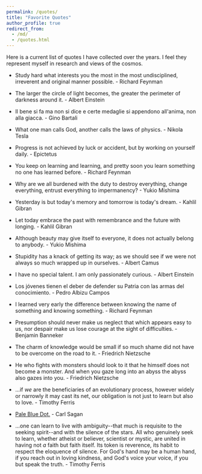 ```yaml
---
permalink: /quotes/
title: "Favorite Quotes"
author_profile: true
redirect_from: 
  - /md/
  - /quotes.html
---
```


Here is a current list of quotes I have collected over the years. I feel they represent myself in research and views of the cosmos.

- Study hard what interests you the most in the most undisciplined, irreverent and original manner possible. - Richard Feynman

- The larger the circle of light becomes, the greater the perimeter of darkness around it. - Albert Einstein

- Il bene si fa ma non si dice e certe medaglie si appendono all'anima, non alla giacca. - Gino Bartali

- What one man calls God, another calls the laws of physics. - Nikola Tesla

- Progress is not achieved by luck or accident, but by working on yourself daily. - Epictetus

- You keep on learning and learning, and pretty soon you learn something no one has learned before. - Richard Feynman

- Why are we all burdened with the duty to destroy everything, change everything, entrust everything to impermanency? - Yukio Mishima

- Yesterday is but today's memory and tomorrow is today's dream. - Kahlil Gibran

- Let today embrace the past with remembrance and the future with longing. - Kahlil Gibran

- Although beauty may give itself to everyone, it does not actually belong to anybody. - Yukio Mishima

- Stupidity has a knack of getting its way; as we should see if we were not always so much wrapped up in ourselves. - Albert Camus

- I have no special talent. I am only passionately curious. - Albert Einstein

- Los jóvenes tienen el deber de defender su Patria con las armas del conocimiento. - Pedro Albizu Campos

- I learned very early the difference between knowing the name of something and knowing something. - Richard Feynman

- Presumption should never make us neglect that which appears easy to us, nor despair make us lose courage at the sight of difficulties. - Benjamin Banneker

- The charm of knowledge would be small if so much shame did not have to be overcome on the road to it. - Friedrich Nietzsche

- He who fights with monsters should look to it that he himself does not become a monster. And when you gaze long into an abyss the abyss also gazes into you. - Friedrich Nietzsche

- ...if *we* are the beneficiaries of an evolutionary process, however widely or narrowly it may cast its net, our obligation is not just to learn but also to love. - Timothy Ferris

- [Pale Blue Dot.](https://www.goodreads.com/work/quotes/1816628-pale-blue-dot-a-vision-of-the-human-future-in-space) - Carl Sagan

- ...one can learn to live with ambiguity--that much is requisite to the seeking spirit--and with the silence of the stars. All who genuinely seek to learn, whether atheist or believer, scientist or mystic, are united in having not *a* faith but faith itself. Its token is reverence, its habit to respect the eloquence of silence. For God's hand may be a human hand, if you reach out in loving kindness, and God's voice your voice, if you but speak the truth. - Timothy Ferris


